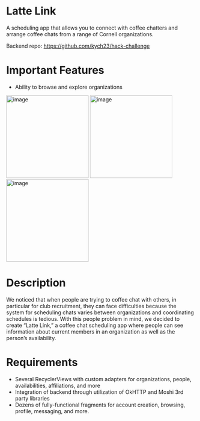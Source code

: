 # Latte Link
A scheduling app that allows you to connect with coffee chatters and arrange coffee chats from a range of Cornell organizations.

Backend repo: https://github.com/kych23/hack-challenge

# Important Features
- Ability to browse and explore organizations
<img width="219" alt="image" src="https://github.com/nchu05/android-fall23/assets/122313343/fb6c3a48-4289-44d7-a372-8f4a2f5ce971">

<img width="219" alt="image" src="https://github.com/nchu05/android-fall23/assets/122313343/6d079d4c-cbff-49b8-b906-48563c325a84">

<img width="219" alt="image" src="https://github.com/nchu05/android-fall23/assets/122313343/265f44df-cbc8-4b89-8888-3633f71b6680">

# Description
We noticed that when people are trying to coffee chat with others, in particular for club recruitment, they can face difficulties because the system for scheduling chats varies between organizations and coordinating schedules is tedious. With this people problem in mind, we decided to create “Latte Link,” a coffee chat scheduling app where people can see information about current members in an organization as well as the person’s availability. 

# Requirements
- Several RecyclerViews with custom adapters for organizations, people, availabilities, affiliations, and more
- Integration of backend through utilization of OkHTTP and Moshi 3rd party libraries
- Dozens of fully-functional fragments for account creation, browsing, profile, messaging, and more.
